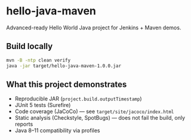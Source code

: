 # hello-java-maven

Advanced-ready Hello World Java project for Jenkins + Maven demos.

## Build locally
```bash
mvn -B -ntp clean verify
java -jar target/hello-java-maven-1.0.0.jar
```

## What this project demonstrates
- Reproducible JAR (`project.build.outputTimestamp`)
- JUnit 5 tests (Surefire)
- Code coverage (JaCoCo) — see `target/site/jacoco/index.html`
- Static analysis (Checkstyle, SpotBugs) — does not fail the build, only reports
- Java 8–11 compatibility via profiles
